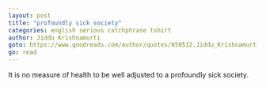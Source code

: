 ```yaml
---
layout: post
title: "profoundly sick society"
categories: english serious catchphrase tshirt
author: Jiddu Krishnamurti
goto: https://www.goodreads.com/author/quotes/850512.Jiddu_Krishnamurti/?ref=speak.junglestar.org
go: read
---
```

It is no measure of health to be well adjusted to a profoundly sick society.
